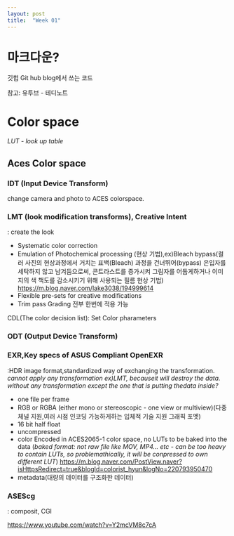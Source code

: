 ```yaml
---
layout: post
title:  "Week 01"
---
```


# 마크다운?

깃헙 Git hub blog에서 쓰는 코드

참고: 유투브 - 테디노트
# Color space  

*LUT - look up table*

## Aces Color space  

### IDT (Input Device Transform)
change camera and photo to ACES colorspace.

### LMT (look modification transforms), Creative Intent
: create the look  
- Systematic color correction 
- Emulation of Photochemical processing (현상 기법),ex)Bleach bypass(컬러 사진의 현상과정에서 거치는 표백(Bleach) 과정을 건너뛰어(bypass) 
은입자를 세탁하지 않고 남겨둠으로써, 콘트라스트를 증가시켜 그림자를 어둡게하거나 이미지의 색 책도를 감소시키기 위해 
사용되는 필름 현상 기법)
https://m.blog.naver.com/lake3038/194999614
- Flexible pre-sets for creative modifications
- Trim pass Grading
전부 한번에 적용 가능  

CDL(The color decision list): Set Color pharameters 
### ODT (Output Device Transform)  

### EXR,Key specs of ASUS Compliant OpenEXR
:HDR image format,standardized way of exchanging the transformation.
*cannot apply any transformation ex)LMT, becauseit will destroy the data. without any transformation except the one that is putting thedata inside?*
- one file per frame
- RGB or RGBA (either mono or stereoscopic - one view or multiview)(다중 체널 지원,여러 시점 인코딩 가능하게하는 입체적 기술 지원 그래픽 포멧)
- 16 bit half float
- uncompressed
- color Encoded in ACES2065-1 color space, no LUTs to be baked into the data 
(*baked format: not raw file like MOV, MP4... etc - can be too heavy to contain LUTs, so problemathically, it will be conpressed to own different LUT*)
https://m.blog.naver.com/PostView.naver?isHttpsRedirect=true&blogId=colorist_hyun&logNo=220793950470
- metadata(대량의 데이터를 구조화한 데이터)  

### ASEScg
: composit, CGI   

https://www.youtube.com/watch?v=Y2mcVM8c7cA
